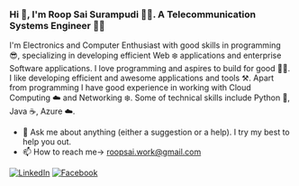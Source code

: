 ### Hi 👋, I'm <span color="green">Roop Sai Surampudi</span> :man_technologist:. A Telecommunication Systems Engineer :man_student:

I'm Electronics and Computer Enthusiast with good skills in programming :sunglasses:, specializing in developing efficient Web :snowflake: applications and enterprise Software applications. I love programming and aspires to build for good :running_man:. I like developing efficient and awesome applications and tools ⚒️. 
Apart from programming I have good experience in working with Cloud Computing :cloud: and Networking :snowflake:. 
Some of technical skills include Python :snake:, Java :coffee:, Azure :cloud:.


<!-- - 👯 I’m looking to collaborate on 
     - 🤔 I’m looking for help with 
     - 😄 Pronouns: ...
     - ⚡ Fun fact: 
-->
- 💬 Ask me about anything (either a suggestion or a help). I try my best to help you out.
- 📫 How to reach me-> [roopsai.work@gmail.com](mailto:roopsai.work@gmail.com)

[![LinkedIn](https://img.shields.io/badge/LinkedIn-blue.svg?style=for-the-badge&logo=linkedin)](https://www.linkedin.com/in/roopsai/)
[![Facebook](https://img.shields.io/badge/facebook-blue.svg?style=for-the-badge&logo=facebook&logoColor=white)](https://www.facebook.com/roopsai.surampudi.1)

